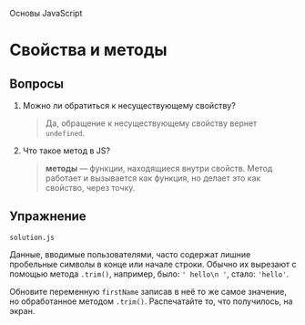 Основы JavaScript

# Свойства и методы

## Вопросы

1. Можно ли обратиться к несуществующему свойству?

   > Да, обращение к несуществующему свойству вернет `undefined`.

2. Что такое метод в JS?

   > **методы** — функции, находящиеся внутри свойств. Метод работает и вызывается как функция, но делает это как свойство, через точку.

## Упражнение

`solution.js`

Данные, вводимые пользователями, часто содержат лишние пробельные символы в конце или начале строки. Обычно их вырезают с помощью метода `.trim()`, например, было: `' hello\n '`, стало: `'hello'`.

Обновите переменную `firstName` записав в неё то же самое значение, но обработанное методом `.trim()`. Распечатайте то, что получилось, на экран.

